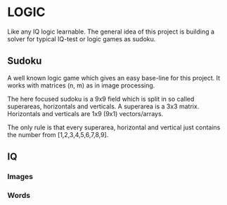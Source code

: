 # LOGIC
Like any IQ logic learnable.
The general idea of this project is building a solver for typical IQ-test or logic games as sudoku.

## Sudoku
A well known logic game which gives an easy base-line for this project. It works with matrices (n, m) as in image processing.

The here focused sudoku is a 9x9 field which is split in so called superareas, horizontals and verticals. A superarea is a 3x3 matrix. Horizontals and verticals are 1x9 (9x1) vectors/arrays.

The only rule is that every superarea, horizontal and vertical just contains the number from [1,2,3,4,5,6,7,8,9].

## IQ
### Images
### Words
